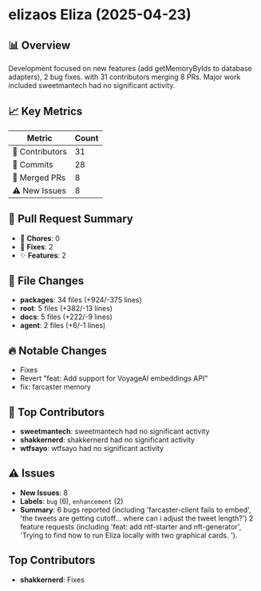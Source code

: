 # elizaos Eliza (2025-04-23)
    
## 📊 Overview
Development focused on new features (add getMemoryByIds to database adapters), 2 bug fixes. with 31 contributors merging 8 PRs. Major work included sweetmantech had no significant activity.

## 📈 Key Metrics
| Metric | Count |
|---------|--------|
| 👥 Contributors | 31 |
| 📝 Commits | 28 |
| 🔄 Merged PRs | 8 |
| ⚠️ New Issues | 8 |

## 🔄 Pull Request Summary
- 🧹 **Chores**: 0
- 🐛 **Fixes**: 2
- ✨ **Features**: 2

## 📁 File Changes
- **packages**: 34 files (+924/-375 lines)
- **root**: 5 files (+382/-13 lines)
- **docs**: 5 files (+222/-9 lines)
- **agent**: 2 files (+6/-1 lines)

## 🔥 Notable Changes
- Fixes
- Revert "feat: Add support for VoyageAI embeddings API"
- fix: farcaster memory

## 👥 Top Contributors
- **sweetmantech**: sweetmantech had no significant activity
- **shakkernerd**: shakkernerd had no significant activity
- **wtfsayo**: wtfsayo had no significant activity

## ⚠️ Issues
- **New Issues**: 8
- **Labels**: `bug` (6), `enhancement` (2)
- **Summary**: 6 bugs reported (including 'farcaster-client fails to embed', 'the tweets are getting cutoff... where can i adjust the tweet length?') 2 feature requests (including 'feat: add ntf-starter and nft-generator', 'Trying to find how to run Eliza locally with two graphical cards. ').

## Top Contributors
- **shakkernerd**: Fixes